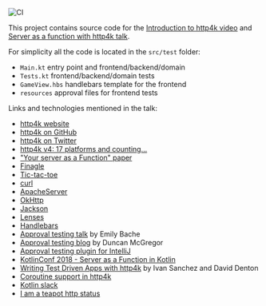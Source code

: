 ![CI](https://github.com/dkandalov/tictactoe4k/workflows/CI/badge.svg)

This project contains source code for the
[Introduction to http4k video](https://www.youtube.com/watch?v=FVvn-aFO--Q)
and [Server as a function with http4k talk](https://www.youtube.com/watch?v=vsueRJCJuLI).

For simplicity all the code is located in the `src/test` folder:
 - `Main.kt` entry point and frontend/backend/domain
 - `Tests.kt` frontend/backend/domain tests
 - `GameView.hbs` handlebars template for the frontend
 - `resources` approval files for frontend tests

Links and technologies mentioned in the talk:
 - [http4k website](https://www.http4k.org)
 - [http4k on GitHub](https://github.com/http4k/http4k)
 - [http4k on Twitter](https://twitter.com/http4k)
 - [http4k v4: 17 platforms and counting...](https://www.http4k.org/blog/http4k_v4)
 - ["Your server as a Function" paper](https://monkey.org/~marius/funsrv.pdf) 
 - [Finagle](http://twitter.github.io/finagle)
 - [Tic-tac-toe](https://en.wikipedia.org/wiki/Tic-tac-toe)  
 - [curl](https://en.wikipedia.org/wiki/CURL)
 - [ApacheServer](https://hc.apache.org/httpcomponents-core-ga)
 - [OkHttp](https://square.github.io/okhttp)
 - [Jackson](https://github.com/FasterXML/jackson)
 - [Lenses](https://scalac.io/scala-optics-lenses-with-monocle)
 - [Handlebars](https://handlebarsjs.com)
 - [Approval testing talk](https://www.youtube.com/watch?v=0ZVKcFsEp-4) by Emily Bache  
 - [Approval testing blog](http://www.oneeyedmen.com/tdd-v-testing-part3.html) by Duncan McGregor
 - [Approval testing plugin for IntelliJ](https://plugins.jetbrains.com/plugin/9424-okey-doke-support)
 - [KotlinConf 2018 - Server as a Function in Kotlin](https://www.youtube.com/watch?v=vdxBNh1qx1Q) 
 - [Writing Test Driven Apps with http4k](https://www.youtube.com/watch?v=p1VTfcQJefk) by Ivan Sanchez and David Denton 
 - [Coroutine support in http4k](https://github.com/http4k/http4k/issues/94#issuecomment-774505850)
 - [Kotlin slack](https://surveys.jetbrains.com/s3/kotlin-slack-sign-up)
 - [I am a teapot http status](https://en.wikipedia.org/wiki/Hyper_Text_Coffee_Pot_Control_Protocol)
